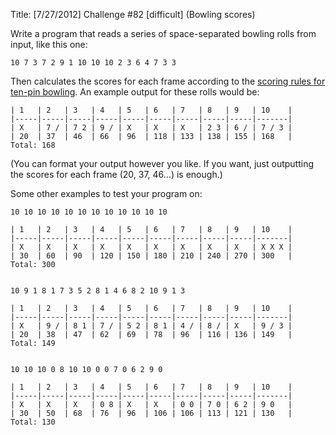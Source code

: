 Title: [7/27/2012] Challenge #82 [difficult] (Bowling scores)

Write a program that reads a series of space-separated bowling rolls from input, like this one:

    10 7 3 7 2 9 1 10 10 10 2 3 6 4 7 3 3

Then calculates the scores for each frame according to the [scoring rules for ten-pin bowling](http://en.wikipedia.org/wiki/Ten-pin_bowling#Scoring). An example output for these rolls would be:

    | 1   | 2   | 3   | 4   | 5   | 6   | 7   | 8   | 9   | 10    |
    |-----|-----|-----|-----|-----|-----|-----|-----|-----|-------|
    | X   | 7 / | 7 2 | 9 / | X   | X   | X   | 2 3 | 6 / | 7 / 3 |
    | 20  | 37  | 46  | 66  | 96  | 118 | 133 | 138 | 155 | 168   |
    Total: 168

(You can format your output however you like. If you want, just outputting the scores for each frame (20, 37, 46...) is enough.)

Some other examples to test your program on:

    10 10 10 10 10 10 10 10 10 10 10 10

    | 1   | 2   | 3   | 4   | 5   | 6   | 7   | 8   | 9   | 10    |
    |-----|-----|-----|-----|-----|-----|-----|-----|-----|-------|
    | X   | X   | X   | X   | X   | X   | X   | X   | X   | X X X |
    | 30  | 60  | 90  | 120 | 150 | 180 | 210 | 240 | 270 | 300   |
    Total: 300


    10 9 1 8 1 7 3 5 2 8 1 4 6 8 2 10 9 1 3

    | 1   | 2   | 3   | 4   | 5   | 6   | 7   | 8   | 9   | 10    |
    |-----|-----|-----|-----|-----|-----|-----|-----|-----|-------|
    | X   | 9 / | 8 1 | 7 / | 5 2 | 8 1 | 4 / | 8 / | X   | 9 / 3 |
    | 20  | 38  | 47  | 62  | 69  | 78  | 96  | 116 | 136 | 149   |
    Total: 149


    10 10 10 0 8 10 10 0 0 7 0 6 2 9 0

    | 1   | 2   | 3   | 4   | 5   | 6   | 7   | 8   | 9   | 10    |
    |-----|-----|-----|-----|-----|-----|-----|-----|-----|-------|
    | X   | X   | X   | 0 8 | X   | X   | 0 0 | 7 0 | 6 2 | 9 0   |
    | 30  | 50  | 68  | 76  | 96  | 106 | 106 | 113 | 121 | 130   |
    Total: 130